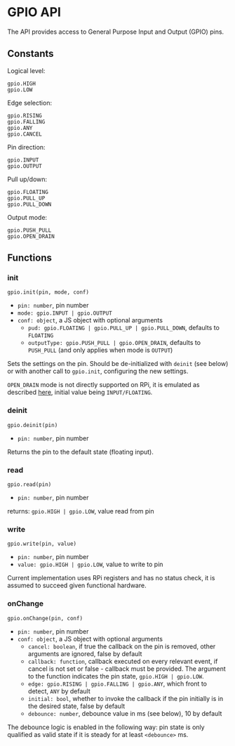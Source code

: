 # GPIO API

The API provides access to General Purpose Input and Output (GPIO) pins.

## Constants
Logical level:
```
gpio.HIGH
gpio.LOW
```
Edge selection:
```
gpio.RISING
gpio.FALLING
gpio.ANY
gpio.CANCEL
```
Pin direction:
```
gpio.INPUT
gpio.OUTPUT
```
Pull up/down:
```
gpio.FLOATING
gpio.PULL_UP
gpio.PULL_DOWN
```
Output mode:
```
gpio.PUSH_PULL
gpio.OPEN_DRAIN
```

## Functions

### init
```
gpio.init(pin, mode, conf)
```
- `pin: number`, pin number
- `mode: gpio.INPUT | gpio.OUTPUT`
- `conf: object`, a JS object with optional arguments
  - `pud: gpio.FLOATING | gpio.PULL_UP | gpio.PULL_DOWN`, defaults to `FLOATING`
  - `outputType: gpio.PUSH_PULL | gpio.OPEN_DRAIN`, defaults to `PUSH_PULL` (and only applies when mode is `OUTPUT`)

Sets the settings on the pin. Should be de-initialized with `deinit` (see below) or with another call to `gpio.init`, configuring the new settings.

`OPEN_DRAIN` mode is not directly supported on RPi, it is emulated as described [here](https://www.raspberrypi.org/forums/viewtopic.php?t=118340), initial value being `INPUT/FLOATING`.

### deinit
```
gpio.deinit(pin)
```
- `pin: number`, pin number

Returns the pin to the default state (floating input).

### read
```
gpio.read(pin)
```
- `pin: number`, pin number

returns: `gpio.HIGH | gpio.LOW`, value read from pin  

### write
```
gpio.write(pin, value)
```
- `pin: number`, pin number
- `value: gpio.HIGH | gpio.LOW`, value to write to pin

Current implementation uses RPi registers and has no status check, it is assumed to succeed given functional hardware.

### onChange
```
gpio.onChange(pin, conf)
```
- `pin: number`, pin number
- `conf: object`, a JS object with optional arguments
  - `cancel: boolean`, if true the callback on the pin is removed, other arguments are ignored, false by default
  - `callback: function`, callback executed on every relevant event, if cancel is not set or false - callback must be provided. The argument to the function indicates the pin state, `gpio.HIGH | gpio.LOW`.
  - `edge: gpio.RISING | gpio.FALLING | gpio.ANY`, which front to detect, `ANY` by default
  - `initial: bool`, whether to invoke the callback if the pin initially is in the desired state, false by default
  - `debounce: number`, debounce value in ms (see below), 10 by default

The debounce logic is enabled in the following way: pin state is only qualified as valid state if it is steady for at least `<debounce>` ms. 
